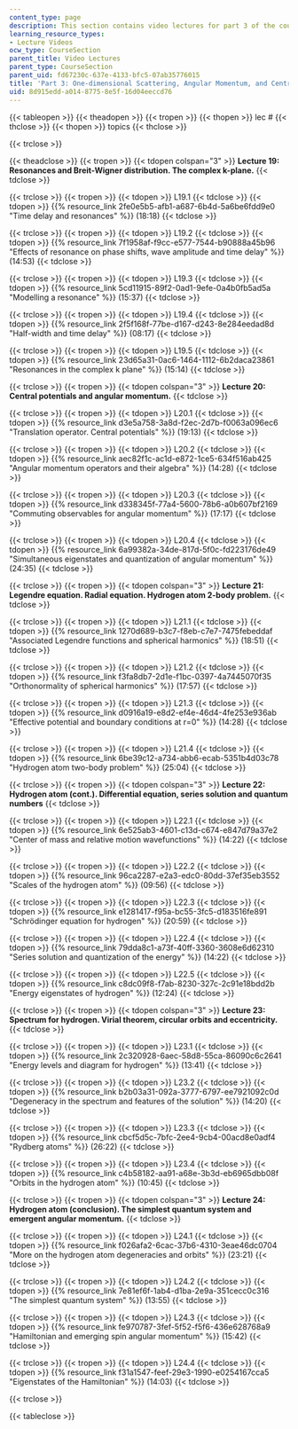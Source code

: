 ```yaml
---
content_type: page
description: This section contains video lectures for part 3 of the course.
learning_resource_types:
- Lecture Videos
ocw_type: CourseSection
parent_title: Video Lectures
parent_type: CourseSection
parent_uid: fd67230c-637e-4133-bfc5-07ab35776015
title: 'Part 3: One-dimensional Scattering, Angular Momentum, and Central Potentials'
uid: 8d915edd-a014-8775-8e5f-16d04eeccd76
---
```


  
{{< tableopen >}}
{{< theadopen >}}
{{< tropen >}}
{{< thopen >}}
lec #
{{< thclose >}}
{{< thopen >}}
topics
{{< thclose >}}

{{< trclose >}}

{{< theadclose >}}
{{< tropen >}}
{{< tdopen colspan="3" >}}
**Lecture 19: Resonances and Breit-Wigner distribution. The complex k-plane.**
{{< tdclose >}}

{{< trclose >}}
{{< tropen >}}
{{< tdopen >}}
L19.1
{{< tdclose >}}
{{< tdopen >}}
{{% resource_link 2fe0e5b5-afb1-a687-6b4d-5a6be6fdd9e0 "Time delay and resonances" %}} (18:18)
{{< tdclose >}}

{{< trclose >}}
{{< tropen >}}
{{< tdopen >}}
L19.2
{{< tdclose >}}
{{< tdopen >}}
{{% resource_link 7f1958af-f9cc-e577-7544-b90888a45b96 "Effects of resonance on phase shifts, wave amplitude and time delay" %}} (14:53)
{{< tdclose >}}

{{< trclose >}}
{{< tropen >}}
{{< tdopen >}}
L19.3
{{< tdclose >}}
{{< tdopen >}}
{{% resource_link 5cd11915-89f2-0ad1-9efe-0a4b0fb5ad5a "Modelling a resonance" %}} (15:37)
{{< tdclose >}}

{{< trclose >}}
{{< tropen >}}
{{< tdopen >}}
L19.4
{{< tdclose >}}
{{< tdopen >}}
{{% resource_link 2f5f168f-77be-d167-d243-8e284eedad8d "Half-width and time delay" %}} (08:17)
{{< tdclose >}}

{{< trclose >}}
{{< tropen >}}
{{< tdopen >}}
L19.5
{{< tdclose >}}
{{< tdopen >}}
{{% resource_link 23d65a31-0ac6-1464-1112-6b2daca23861 "Resonances in the complex k plane" %}} (15:14)
{{< tdclose >}}

{{< trclose >}}
{{< tropen >}}
{{< tdopen colspan="3" >}}
**Lecture 20: Central potentials and angular momentum.**
{{< tdclose >}}

{{< trclose >}}
{{< tropen >}}
{{< tdopen >}}
L20.1
{{< tdclose >}}
{{< tdopen >}}
{{% resource_link d3e5a758-3a8d-f2ec-2d7b-f0063a096ec6 "Translation operator. Central potentials" %}} (19:13)
{{< tdclose >}}

{{< trclose >}}
{{< tropen >}}
{{< tdopen >}}
L20.2
{{< tdclose >}}
{{< tdopen >}}
{{% resource_link aec82f1c-ac1d-e872-1ce5-634f516ab425 "Angular momentum operators and their algebra" %}} (14:28)
{{< tdclose >}}

{{< trclose >}}
{{< tropen >}}
{{< tdopen >}}
L20.3
{{< tdclose >}}
{{< tdopen >}}
{{% resource_link d338345f-77a4-5600-78b6-a0b607bf2169 "Commuting observables for angular momentum" %}} (17:17)
{{< tdclose >}}

{{< trclose >}}
{{< tropen >}}
{{< tdopen >}}
L20.4
{{< tdclose >}}
{{< tdopen >}}
{{% resource_link 6a99382a-34de-817d-5f0c-fd223176de49 "Simultaneous eigenstates and quantization of angular momentum" %}} (24:35)
{{< tdclose >}}

{{< trclose >}}
{{< tropen >}}
{{< tdopen colspan="3" >}}
**Lecture 21: Legendre equation. Radial equation. Hydrogen atom 2-body problem.**
{{< tdclose >}}

{{< trclose >}}
{{< tropen >}}
{{< tdopen >}}
L21.1
{{< tdclose >}}
{{< tdopen >}}
{{% resource_link 1270d689-b3c7-f8eb-c7e7-7475febeddaf "Associated Legendre functions and spherical harmonics" %}} (18:51)
{{< tdclose >}}

{{< trclose >}}
{{< tropen >}}
{{< tdopen >}}
L21.2
{{< tdclose >}}
{{< tdopen >}}
{{% resource_link f3fa8db7-2d1e-f1bc-0397-4a7445070f35 "Orthonormality of spherical harmonics" %}} (17:57)
{{< tdclose >}}

{{< trclose >}}
{{< tropen >}}
{{< tdopen >}}
L21.3
{{< tdclose >}}
{{< tdopen >}}
{{% resource_link d0916a19-e8d2-ef4e-46d4-4fe253e936ab "Effective potential and boundary conditions at r=0" %}} (14:28)
{{< tdclose >}}

{{< trclose >}}
{{< tropen >}}
{{< tdopen >}}
L21.4
{{< tdclose >}}
{{< tdopen >}}
{{% resource_link 6be39c12-a734-abb6-ecab-5351b4d03c78 "Hydrogen atom two-body problem" %}} (25:04)
{{< tdclose >}}

{{< trclose >}}
{{< tropen >}}
{{< tdopen colspan="3" >}}
**Lecture 22: Hydrogen atom (cont.). Differential equation, series solution and quantum numbers**
{{< tdclose >}}

{{< trclose >}}
{{< tropen >}}
{{< tdopen >}}
L22.1
{{< tdclose >}}
{{< tdopen >}}
{{% resource_link 6e525ab3-4601-c13d-c674-e847d79a37e2 "Center of mass and relative motion wavefunctions" %}} (14:22)
{{< tdclose >}}

{{< trclose >}}
{{< tropen >}}
{{< tdopen >}}
L22.2
{{< tdclose >}}
{{< tdopen >}}
{{% resource_link 96ca2287-e2a3-edc0-80dd-37ef35eb3552 "Scales of the hydrogen atom" %}} (09:56)
{{< tdclose >}}

{{< trclose >}}
{{< tropen >}}
{{< tdopen >}}
L22.3
{{< tdclose >}}
{{< tdopen >}}
{{% resource_link e1281417-f95a-bc55-3fc5-d183516fe891 "Schrödinger equation for hydrogen" %}} (20:59)
{{< tdclose >}}

{{< trclose >}}
{{< tropen >}}
{{< tdopen >}}
L22.4
{{< tdclose >}}
{{< tdopen >}}
{{% resource_link 79dda8c1-a73f-40ff-3360-3608e6d62310 "Series solution and quantization of the energy" %}} (14:22)
{{< tdclose >}}

{{< trclose >}}
{{< tropen >}}
{{< tdopen >}}
L22.5
{{< tdclose >}}
{{< tdopen >}}
{{% resource_link c8dc09f8-f7ab-8230-327c-2c91e18bdd2b "Energy eigenstates of hydrogen" %}} (12:24)
{{< tdclose >}}

{{< trclose >}}
{{< tropen >}}
{{< tdopen colspan="3" >}}
**Lecture 23: Spectrum for hydrogen. Virial theorem, circular orbits and eccentricity.**
{{< tdclose >}}

{{< trclose >}}
{{< tropen >}}
{{< tdopen >}}
L23.1
{{< tdclose >}}
{{< tdopen >}}
{{% resource_link 2c320928-6aec-58d8-55ca-86090c6c2641 "Energy levels and diagram for hydrogen" %}} (13:41)
{{< tdclose >}}

{{< trclose >}}
{{< tropen >}}
{{< tdopen >}}
L23.2
{{< tdclose >}}
{{< tdopen >}}
{{% resource_link b2b03a31-092a-3777-6797-ee7921092c0d "Degeneracy in the spectrum and features of the solution" %}} (14:20)
{{< tdclose >}}

{{< trclose >}}
{{< tropen >}}
{{< tdopen >}}
L23.3
{{< tdclose >}}
{{< tdopen >}}
{{% resource_link cbcf5d5c-7bfc-2ee4-9cb4-00acd8e0adf4 "Rydberg atoms" %}} (26:22)
{{< tdclose >}}

{{< trclose >}}
{{< tropen >}}
{{< tdopen >}}
L23.4
{{< tdclose >}}
{{< tdopen >}}
{{% resource_link c4b58182-aa91-a68e-3b3d-eb6965dbb08f "Orbits in the hydrogen atom" %}} (10:45)
{{< tdclose >}}

{{< trclose >}}
{{< tropen >}}
{{< tdopen colspan="3" >}}
**Lecture 24: Hydrogen atom (conclusion). The simplest quantum system and emergent angular momentum.**
{{< tdclose >}}

{{< trclose >}}
{{< tropen >}}
{{< tdopen >}}
L24.1
{{< tdclose >}}
{{< tdopen >}}
{{% resource_link f026afa2-6cac-37b6-4310-3eae46dc0704 "More on the hydrogen atom degeneracies and orbits" %}} (23:21)
{{< tdclose >}}

{{< trclose >}}
{{< tropen >}}
{{< tdopen >}}
L24.2
{{< tdclose >}}
{{< tdopen >}}
{{% resource_link 7e81ef6f-1ab4-d1ba-2e9a-351cecc0c316 "The simplest quantum system" %}} (13:55)
{{< tdclose >}}

{{< trclose >}}
{{< tropen >}}
{{< tdopen >}}
L24.3
{{< tdclose >}}
{{< tdopen >}}
{{% resource_link fe970787-3fef-5f52-f5f6-436e628768a9 "Hamiltonian and emerging spin angular momentum" %}} (15:42)
{{< tdclose >}}

{{< trclose >}}
{{< tropen >}}
{{< tdopen >}}
L24.4
{{< tdclose >}}
{{< tdopen >}}
{{% resource_link f31a1547-feef-29e3-1990-e0254167cca5 "Eigenstates of the Hamiltonian" %}} (14:03)
{{< tdclose >}}

{{< trclose >}}

{{< tableclose >}}